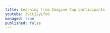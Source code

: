```yaml
---
title: Learning from Imagine Cup participants
youtube: 39CCj2yLfn0
managed: true
published: false
---
```

